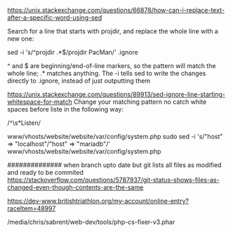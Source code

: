 https://unix.stackexchange.com/questions/66878/how-can-i-replace-text-after-a-specific-word-using-sed



Search for a line that starts with projdir, and replace the whole line with a new one:

sed -i 's/^projdir .*$/projdir PacMan/' .ignore

^ and $ are beginning/end-of-line markers, so the pattern will match the whole line; .* matches anything. The -i tells sed to write the changes directly to .ignore, instead of just outputting them

https://unix.stackexchange.com/questions/89913/sed-ignore-line-starting-whitespace-for-match
Change your matching pattern no catch white spaces before liste in the following way:

/^\s*Listen/

www/vhosts/website/website/var/config/system.php
sudo sed -i 's/"host" => "localhost"/"host" => "mariadb"/' www/vhosts/website/website/var/config/system.php



##############
when branch upto date but git lists all files as modified and ready to be commited
https://stackoverflow.com/questions/5787937/git-status-shows-files-as-changed-even-though-contents-are-the-same



https://dev-www.britishtriathlon.org/my-account/online-entry?raceItem=48997

/media/chris/sabrent/web-dev/tools/php-cs-fixer-v3.phar

